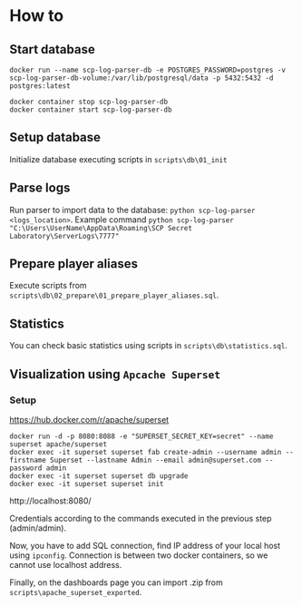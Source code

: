# How to


## Start database
```
docker run --name scp-log-parser-db -e POSTGRES_PASSWORD=postgres -v scp-log-parser-db-volume:/var/lib/postgresql/data -p 5432:5432 -d postgres:latest

docker container stop scp-log-parser-db
docker container start scp-log-parser-db
```

## Setup database 
Initialize database executing scripts in `scripts\db\01_init`

## Parse logs
Run parser to import data to the database: `python scp-log-parser <logs_location>`.
Example command `python scp-log-parser "C:\Users\UserName\AppData\Roaming\SCP Secret Laboratory\ServerLogs\7777"`

## Prepare player aliases

Execute scripts from `scripts\db\02_prepare\01_prepare_player_aliases.sql`.

## Statistics

You can check basic statistics using scripts in `scripts\db\statistics.sql`.

## Visualization using `Apcache Superset`

### Setup
https://hub.docker.com/r/apache/superset

```
docker run -d -p 8080:8088 -e "SUPERSET_SECRET_KEY=secret" --name superset apache/superset
docker exec -it superset superset fab create-admin --username admin --firstname Superset --lastname Admin --email admin@superset.com --password admin
docker exec -it superset superset db upgrade
docker exec -it superset superset init
```

http://localhost:8080/

Credentials according to the commands executed in the previous step (admin/admin).

Now, you have to add SQL connection, find IP address of your local host using `ipconfig`. Connection is between two docker containers, so we cannot use localhost address.

Finally, on the dashboards page you can import .zip from `scripts\apache_superset_exported`.

